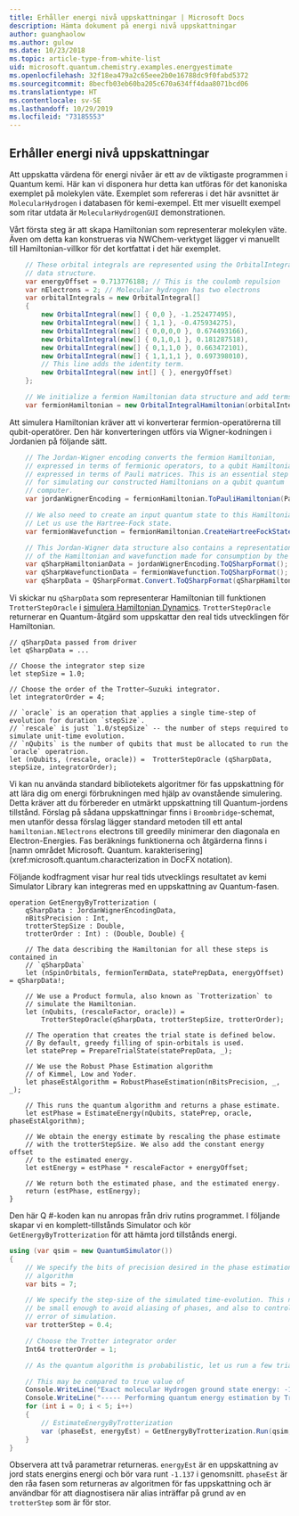 ```yaml
---
title: Erhåller energi nivå uppskattningar | Microsoft Docs
description: Hämta dokument på energi nivå uppskattningar
author: guanghaolow
ms.author: gulow
ms.date: 10/23/2018
ms.topic: article-type-from-white-list
uid: microsoft.quantum.chemistry.examples.energyestimate
ms.openlocfilehash: 32f18ea479a2c65eee2b0e16788dc9f0fabd5372
ms.sourcegitcommit: 8becfb03eb60ba205c670a634ff4daa8071bcd06
ms.translationtype: HT
ms.contentlocale: sv-SE
ms.lasthandoff: 10/29/2019
ms.locfileid: "73185553"
---
```

## <a name="obtaining-energy-level-estimates"></a>Erhåller energi nivå uppskattningar
Att uppskatta värdena för energi nivåer är ett av de viktigaste programmen i Quantum kemi. Här kan vi disponera hur detta kan utföras för det kanoniska exemplet på molekylen väte. Exemplet som refereras i det här avsnittet är `MolecularHydrogen` i databasen för kemi-exempel. Ett mer visuellt exempel som ritar utdata är `MolecularHydrogenGUI` demonstrationen.

Vårt första steg är att skapa Hamiltonian som representerar molekylen väte. Även om detta kan konstrueras via NWChem-verktyget lägger vi manuellt till Hamiltonian-villkor för det kortfattat i det här exemplet.

```csharp
    // These orbital integrals are represented using the OrbitalIntegral
    // data structure.
    var energyOffset = 0.713776188; // This is the coulomb repulsion
    var nElectrons = 2; // Molecular hydrogen has two electrons
    var orbitalIntegrals = new OrbitalIntegral[]
    {
        new OrbitalIntegral(new[] { 0,0 }, -1.252477495),
        new OrbitalIntegral(new[] { 1,1 }, -0.475934275),
        new OrbitalIntegral(new[] { 0,0,0,0 }, 0.674493166),
        new OrbitalIntegral(new[] { 0,1,0,1 }, 0.181287518),
        new OrbitalIntegral(new[] { 0,1,1,0 }, 0.663472101),
        new OrbitalIntegral(new[] { 1,1,1,1 }, 0.697398010),
        // This line adds the identity term.
        new OrbitalIntegral(new int[] { }, energyOffset)
    };

    // We initialize a fermion Hamiltonian data structure and add terms to it.
    var fermionHamiltonian = new OrbitalIntegralHamiltonian(orbitalIntegrals).ToFermionHamiltonian();
```

Att simulera Hamiltonian kräver att vi konverterar fermion-operatörerna till qubit-operatörer. Den här konverteringen utförs via Wigner-kodningen i Jordanien på följande sätt.

```csharp
    // The Jordan-Wigner encoding converts the fermion Hamiltonian, 
    // expressed in terms of fermionic operators, to a qubit Hamiltonian,
    // expressed in terms of Pauli matrices. This is an essential step
    // for simulating our constructed Hamiltonians on a qubit quantum
    // computer.
    var jordanWignerEncoding = fermionHamiltonian.ToPauliHamiltonian(Pauli.QubitEncoding.JordanWigner);

    // We also need to create an input quantum state to this Hamiltonian.
    // Let us use the Hartree-Fock state.
    var fermionWavefunction = fermionHamiltonian.CreateHartreeFockState(nElectrons);

    // This Jordan-Wigner data structure also contains a representation 
    // of the Hamiltonian and wavefunction made for consumption by the Q# operations.
    var qSharpHamiltonianData = jordanWignerEncoding.ToQSharpFormat();
    var qSharpWavefunctionData = fermionWavefunction.ToQSharpFormat();
    var qSharpData = QSharpFormat.Convert.ToQSharpFormat(qSharpHamiltonianData, qSharpWavefunctionData);
```

Vi skickar nu `qSharpData` som representerar Hamiltonian till funktionen `TrotterStepOracle` i [simulera Hamiltonian Dynamics](xref:microsoft.quantum.libraries.standard.algorithms). `TrotterStepOracle` returnerar en Quantum-åtgärd som uppskattar den real tids utvecklingen för Hamiltonian.

```qsharp
// qSharpData passed from driver
let qSharpData = ... 

// Choose the integrator step size
let stepSize = 1.0;

// Choose the order of the Trotter—Suzuki integrator.
let integratorOrder = 4;

// `oracle` is an operation that applies a single time-step of evolution for duration `stepSize`.
// `rescale` is just `1.0/stepSize` -- the number of steps required to simulate unit-time evolution.
// `nQubits` is the number of qubits that must be allocated to run the `oracle` operatrion.
let (nQubits, (rescale, oracle)) =  TrotterStepOracle (qSharpData, stepSize, integratorOrder);
```

Vi kan nu använda standard bibliotekets algoritmer för fas uppskattning för att lära dig om energi förbrukningen med hjälp av ovanstående simulering. Detta kräver att du förbereder en utmärkt uppskattning till Quantum-jordens tillstånd. Förslag på sådana uppskattningar finns i `Broombridge`-schemat, men utanför dessa förslag lägger standard metoden till ett antal `hamiltonian.NElectrons` electrons till greedily minimerar den diagonala en Electron-Energies. Fas beräknings funktionerna och åtgärderna finns i [namn området Microsoft. Quantum. karakterisering](xref:microsoft.quantum.characterization in DocFX notation).

Följande kodfragment visar hur real tids utvecklings resultatet av kemi Simulator Library kan integreras med en uppskattning av Quantum-fasen.

```qsharp
operation GetEnergyByTrotterization (
    qSharpData : JordanWignerEncodingData, 
    nBitsPrecision : Int, 
    trotterStepSize : Double, 
    trotterOrder : Int) : (Double, Double) {
    
    // The data describing the Hamiltonian for all these steps is contained in
    // `qSharpData`
    let (nSpinOrbitals, fermionTermData, statePrepData, energyOffset) = qSharpData!;
    
    // We use a Product formula, also known as `Trotterization` to
    // simulate the Hamiltonian.
    let (nQubits, (rescaleFactor, oracle)) = 
        TrotterStepOracle(qSharpData, trotterStepSize, trotterOrder);
    
    // The operation that creates the trial state is defined below.
    // By default, greedy filling of spin-orbitals is used.
    let statePrep = PrepareTrialState(statePrepData, _);
    
    // We use the Robust Phase Estimation algorithm
    // of Kimmel, Low and Yoder.
    let phaseEstAlgorithm = RobustPhaseEstimation(nBitsPrecision, _, _);
    
    // This runs the quantum algorithm and returns a phase estimate.
    let estPhase = EstimateEnergy(nQubits, statePrep, oracle, phaseEstAlgorithm);
    
    // We obtain the energy estimate by rescaling the phase estimate
    // with the trotterStepSize. We also add the constant energy offset
    // to the estimated energy.
    let estEnergy = estPhase * rescaleFactor + energyOffset;
    
    // We return both the estimated phase, and the estimated energy.
    return (estPhase, estEnergy);
}
```

Den här Q #-koden kan nu anropas från driv rutins programmet. I följande skapar vi en komplett-tillstånds Simulator och kör `GetEnergyByTrotterization` för att hämta jord tillstånds energi.

```csharp
using (var qsim = new QuantumSimulator())
{
    // We specify the bits of precision desired in the phase estimation 
    // algorithm
    var bits = 7;

    // We specify the step-size of the simulated time-evolution. This needs to
    // be small enough to avoid aliasing of phases, and also to control the
    // error of simulation.
    var trotterStep = 0.4;

    // Choose the Trotter integrator order
    Int64 trotterOrder = 1;

    // As the quantum algorithm is probabilistic, let us run a few trials.

    // This may be compared to true value of
    Console.WriteLine("Exact molecular Hydrogen ground state energy: -1.137260278.\n");
    Console.WriteLine("----- Performing quantum energy estimation by Trotter simulation algorithm");
    for (int i = 0; i < 5; i++)
    {
        // EstimateEnergyByTrotterization
        var (phaseEst, energyEst) = GetEnergyByTrotterization.Run(qsim, qSharpData, bits, trotterStep, trotterOrder).Result;
    }
}
```

Observera att två parametrar returneras. `energyEst` är en uppskattning av jord stats energins energi och bör vara runt `-1.137` i genomsnitt. `phaseEst` är den råa fasen som returneras av algoritmen för fas uppskattning och är användbar för att diagnostisera när alias inträffar på grund av en `trotterStep` som är för stor.
